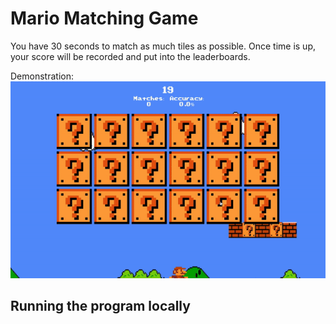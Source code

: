 # Mario Matching Game
You have 30 seconds to match as much tiles as possible. Once time is up, your score will be recorded and put into the leaderboards.

Demonstration:
<img src="https://github.com/BlakeMarterella/Mario-Matching-Game-ISC-Final/blob/master/demo/demo.gif" alt="Game Demonstration">

## Running the program locally
